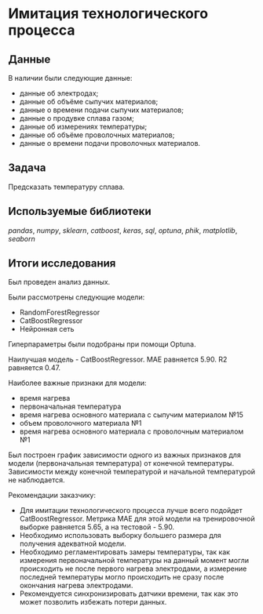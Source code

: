 # Имитация технологического процесса


## Данные

В наличии были следующие данные: 
- данные об электродах;
- данные об объёме сыпучих материалов;
- данные о времени подачи сыпучих материалов;
- данные о продувке сплава газом;
- данные об измерениях температуры;
- данные об объёме проволочных материалов;
- данные о времени подачи проволочных материалов.

## Задача

Предсказать температуру сплава.

## Используемые библиотеки
*pandas*, *numpy*, *sklearn*, *catboost*, *keras*, *sql*, *optuna*, *phik*,  *matplotlib*, *seaborn*

## Итоги исследования

Был проведен анализ данных.

Были рассмотрены следующие модели:
- RandomForestRegressor
- CatBoostRegressor
- Нейронная сеть

Гиперпараметры были подобраны при помощи Optuna.

Наилучшая модель - CatBoostRegressor. MAE равняется 5.90. R2 равняется 0.47.

Наиболее важные признаки для модели:
- время нагрева
- первоначальная температура
- время нагрева основного материала с сыпучим материалом №15
- объем проволочного материала №1
- время нагрева основного материала с проволочным материалом №1

Был построен график зависимости одного из важных признаков для модели (первоначальная температура) от конечной температуры. Зависимости между конечной температурой и начальной температурой не наблюдается.

Рекомендации заказчику:
- Для имитации технологического процесса лучше всего подойдет CatBoostRegressor. Метрика MAE для этой модели на тренировочной выборке равняется 5.65, а на тестовой - 5.90.
- Необходимо использовать выборку большего размера для получения адекватной модели.
- Необходимо регламентировать замеры температуры, так как измерения первоначальной температуры на данный момент могли происходить не после первого нагрева электродами, а измерение последней температуры могло происходить не сразу после окончания нагрева электродами.
- Рекомендуется синхронизировать датчики времени, так как это может позволить избежать потери данных.